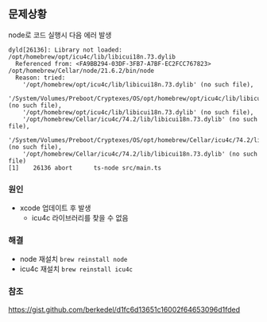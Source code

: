 ## 문제상황

node로 코드 실행시 다음 에러 발생

```shell
dyld[26136]: Library not loaded: /opt/homebrew/opt/icu4c/lib/libicui18n.73.dylib
  Referenced from: <FA9BB294-03DF-3FB7-A7BF-EC2FCC767823> /opt/homebrew/Cellar/node/21.6.2/bin/node
  Reason: tried:
    '/opt/homebrew/opt/icu4c/lib/libicui18n.73.dylib' (no such file),
    '/System/Volumes/Preboot/Cryptexes/OS/opt/homebrew/opt/icu4c/lib/libicui18n.73.dylib' (no such file),
    '/opt/homebrew/opt/icu4c/lib/libicui18n.73.dylib' (no such file),
    '/opt/homebrew/Cellar/icu4c/74.2/lib/libicui18n.73.dylib' (no such file),
    '/System/Volumes/Preboot/Cryptexes/OS/opt/homebrew/Cellar/icu4c/74.2/lib/libicui18n.73.dylib' (no such file),
    '/opt/homebrew/Cellar/icu4c/74.2/lib/libicui18n.73.dylib' (no such file)
[1]    26136 abort      ts-node src/main.ts
```

### 원인

- xcode 업데이트 후 발생
  - icu4c 라이브러리를 찾을 수 없음

### 해결

- node 재설치 `brew reinstall node`
- icu4c 재설치 `brew reinstall icu4c`

### 참조

https://gist.github.com/berkedel/d1fc6d13651c16002f64653096d1fded

